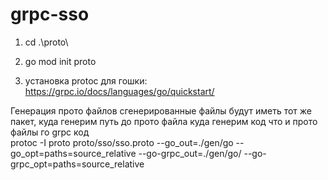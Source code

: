 # grpc-sso
1. cd .\proto\
2. go mod init proto

3. установка protoc для гошки:
https://grpc.io/docs/languages/go/quickstart/

Генерация прото файлов
                                                        сгенерированные файлы будут
                                                        иметь тот же пакет,            куда генерим
              путь до прото файла    куда генерим код   что и прото файлы              го grpc код                
protoc -I proto proto/sso/sso.proto --go_out=./gen/go --go_opt=paths=source_relative --go-grpc_out=./gen/go/ --go-grpc_opt=paths=source_relative